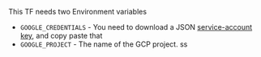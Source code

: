 This TF needs two Environment variables

- `GOOGLE_CREDENTIALS` - You need to download a JSON [service-account key](https://cloud.google.com/iam/docs/creating-managing-service-account-keys#creating_service_account_keys), and copy paste that
- `GOOGLE_PROJECT` - The name of the GCP project.
ss